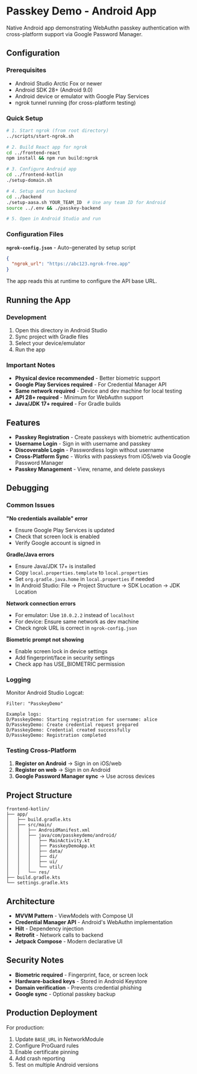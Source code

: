 # Passkey Demo - Android App

Native Android app demonstrating WebAuthn passkey authentication with cross-platform support via Google Password Manager.

## Configuration

### Prerequisites
- Android Studio Arctic Fox or newer
- Android SDK 28+ (Android 9.0)
- Android device or emulator with Google Play Services
- ngrok tunnel running (for cross-platform testing)

### Quick Setup

```bash
# 1. Start ngrok (from root directory)
../scripts/start-ngrok.sh

# 2. Build React app for ngrok
cd ../frontend-react
npm install && npm run build:ngrok

# 3. Configure Android app
cd ../frontend-kotlin
./setup-domain.sh

# 4. Setup and run backend
cd ../backend
./setup-aasa.sh YOUR_TEAM_ID  # Use any team ID for Android
source ../.env && ./passkey-backend

# 5. Open in Android Studio and run
```

### Configuration Files

**`ngrok-config.json`** - Auto-generated by setup script
```json
{
  "ngrok_url": "https://abc123.ngrok-free.app"
}
```

The app reads this at runtime to configure the API base URL.

## Running the App

### Development
1. Open this directory in Android Studio
2. Sync project with Gradle files
3. Select your device/emulator
4. Run the app

### Important Notes
- **Physical device recommended** - Better biometric support
- **Google Play Services required** - For Credential Manager API
- **Same network required** - Device and dev machine for local testing
- **API 28+ required** - Minimum for WebAuthn support
- **Java/JDK 17+ required** - For Gradle builds

## Features

- **Passkey Registration** - Create passkeys with biometric authentication
- **Username Login** - Sign in with username and passkey
- **Discoverable Login** - Passwordless login without username
- **Cross-Platform Sync** - Works with passkeys from iOS/web via Google Password Manager
- **Passkey Management** - View, rename, and delete passkeys

## Debugging

### Common Issues

**"No credentials available" error**
- Ensure Google Play Services is updated
- Check that screen lock is enabled
- Verify Google account is signed in

**Gradle/Java errors**
- Ensure Java/JDK 17+ is installed
- Copy `local.properties.template` to `local.properties` 
- Set `org.gradle.java.home` in `local.properties` if needed
- In Android Studio: File → Project Structure → SDK Location → JDK Location

**Network connection errors**
- For emulator: Use `10.0.2.2` instead of `localhost`
- For device: Ensure same network as dev machine
- Check ngrok URL is correct in `ngrok-config.json`

**Biometric prompt not showing**
- Enable screen lock in device settings
- Add fingerprint/face in security settings
- Check app has USE_BIOMETRIC permission

### Logging

Monitor Android Studio Logcat:
```
Filter: "PasskeyDemo"

Example logs:
D/PasskeyDemo: Starting registration for username: alice
D/PasskeyDemo: Create credential request prepared
D/PasskeyDemo: Credential created successfully
D/PasskeyDemo: Registration completed
```

### Testing Cross-Platform

1. **Register on Android** → Sign in on iOS/web
2. **Register on web** → Sign in on Android
3. **Google Password Manager sync** → Use across devices

## Project Structure

```
frontend-kotlin/
├── app/
│   ├── build.gradle.kts
│   ├── src/main/
│   │   ├── AndroidManifest.xml
│   │   ├── java/com/passkeydemo/android/
│   │   │   ├── MainActivity.kt
│   │   │   ├── PasskeyDemoApp.kt
│   │   │   ├── data/
│   │   │   ├── di/
│   │   │   ├── ui/
│   │   │   └── util/
│   │   └── res/
├── build.gradle.kts
└── settings.gradle.kts
```

## Architecture

- **MVVM Pattern** - ViewModels with Compose UI
- **Credential Manager API** - Android's WebAuthn implementation
- **Hilt** - Dependency injection
- **Retrofit** - Network calls to backend
- **Jetpack Compose** - Modern declarative UI

## Security Notes

- **Biometric required** - Fingerprint, face, or screen lock
- **Hardware-backed keys** - Stored in Android Keystore
- **Domain verification** - Prevents credential phishing
- **Google sync** - Optional passkey backup

## Production Deployment

For production:
1. Update `BASE_URL` in NetworkModule
2. Configure ProGuard rules
3. Enable certificate pinning
4. Add crash reporting
5. Test on multiple Android versions